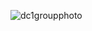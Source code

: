![dc1groupphoto](https://people.debian.org/~urbec/random-weirdness/dc21/dc21group-photo-25percent.jpg)
